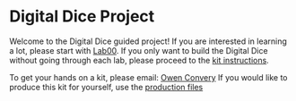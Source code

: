 # Digital Dice Project

Welcome to the Digital Dice guided project! If you are interested in learning a lot, please start with [Lab00](https://github.com/oconv/DigitalDiceProject/blob/main/lab00/LAB00.md). If you only want to build the Digital Dice without going through each lab, please proceed to the [kit instructions](https://github.com/oconv/DigitalDiceProject/blob/main/INSTRUCTIONS.md).

To get your hands on a kit, please email: [Owen Convery](mailto:convery.owen@gmail.com?subject=Digital%20Dice%20Project%20Kit)
If you would like to produce this kit for yourself, use the [production files](https://github.com/oconv/DigitalDiceProject/tree/main/prod-files)
